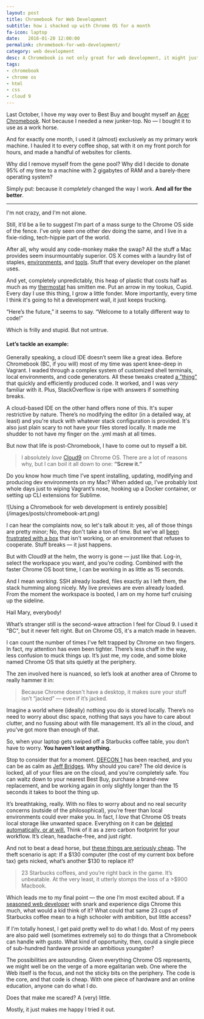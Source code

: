 ```yaml
---
layout: post
title: Chromebook for Web Development
subtitle: how i shacked up with Chrome OS for a month
fa-icon: laptop
date:   2016-01-20 12:00:00
permalink: chromebook-for-web-development/
category: web development
desc: A Chromebook is not only great for web development, it might just be the greatest thing ever
tags:
- chromebook
- chrome os
- html
- css
- cloud 9
---
```


Last October, I hove my way over to Best Buy and bought myself an [Acer Chromebook](http://www.amazon.com/Acer-Chromebook-11-6-Inch-CB3-111-C670-Celeron/dp/B00MMLV7VQ/ref=sr_1_1?s=pc&ie=UTF8&qid=1453308335&sr=1-1&keywords=acer+chromebook). Not because I needed a new junker-top. No — I bought it to use as a work horse. 

And for exactly one month, I used it (almost) exclusively as my primary work machine. I hauled it to every coffee shop, sat with it on my front porch for hours, and made a handful of websites for clients. 

Why did I remove myself from the gene pool? Why did I decide to donate 95% of my time to a machine with 2 gigabytes of RAM and a barely-there operating system?

Simply put: because it _completely_ changed the way I work. **And all for the better**. 

---

I'm not crazy, and I'm not alone. 

Still, it’d be a lie to suggest I’m part of a mass surge to the Chrome OS side of the fence. I've only seen one other dev doing the same, and I live in a fixie-riding, tech-hippie part of the world.

After all, why would any code-monkey make the swap? All the stuff a Mac provides seem insurmountably superior. OS X comes with a laundry list of staples, [environments](https://www.vagrantup.com/), and [tools](http://www.sublimetext.com/2). Stuff that every developer on the planet uses.

And yet, completely unpredictably, this heap of plastic that costs half as much as my [thermostat](https://nest.com/) has smitten me. Put an arrow in my tookus, Cupid. Every day I use this thing, I grow a little fonder. More importantly, every time I think it's going to hit a development wall, it just keeps trucking.

“Here’s the future,” it seems to say. “Welcome to a totally different way to code!”

Which is frilly and stupid. But not untrue.

#### Let’s tackle an example: 

Generally speaking, a cloud IDE doesn’t seem like a great idea. Before Chromebook (BC, if you will) most of my time was spent knee-deep in Vagrant. I waded through a complex system of customized shell terminals, local environments, and code generators. All these tweaks created [a "thing"](https://media.giphy.com/media/1SRaXI2J1o7vO/giphy.gif) that quickly and efficiently produced code. It worked, and I was *very* familiar with it. Plus, StackOverflow is ripe with answers if something breaks.

A cloud-based IDE on the other hand offers none of this. It's super restrictive by nature. There’s no modifying the editor (in a detailed way, at least) and you're stuck with whatever stack configuration is provided. It's also just plain scary to not have your files stored locally. It made me shudder to not have my finger on the .yml mash at all times. 

But now that life is post-Chromebook, I have to come out to myself a bit.

> I absolutely *love* [Cloud9](http://c9.io) on Chrome OS. There are a lot of reasons why, but I can boil it all down to one: **“Screw it.”** 

Do you know how much time I’ve spent installing, updating, modifying and producing dev environments on my Mac? When added up, I’ve probably lost whole days just to wiping Vagrant’s nose, hooking up a Docker container, or setting up CLI extensions for Sublime. 

<div class="thumbnail float-right" markdown="1">
![Using a Chromebook for web development is entirely possible](/images/posts/chromebook-art.png)
</div>

I can hear the complaints now, so let's talk about it: yes, all of those things are pretty minor; No, they don't take a ton of time. But we've all [been frustrated with a box](https://media.giphy.com/media/L4AQvif7x9fS8/giphy.gif) that isn't working, or an environment that refuses to cooperate. Stuff breaks — it just happens. 

But with Cloud9 at the helm, the worry is gone — just like that. Log-in, select the workspace you want, and you’re coding. Combined with the faster Chrome OS boot time, I can be working in as little as 15 seconds. 

And I mean *working*. SSH already loaded, files exactly as I left them, the stack humming along nicely. My live previews are even already loaded. From the moment the workspace is booted, I am on my home turf cruising up the sideline. 

Hail Mary, everybody! 

What’s stranger still is the second-wave attraction I feel for Cloud 9. I used it "BC", but it never felt right. But on Chrome OS, it's a match made in heaven.

I can count the number of times I've felt trapped by Chrome on two fingers. In fact, my attention has even been tighter. There’s less chaff in the way, less confusion to muck things up. It’s just me, my code, and some bloke named Chrome OS that sits quietly at the periphery. 

The zen involved here is nuanced, so let’s look at another area of Chrome to really hammer it in:

> Because Chrome doesn't have a desktop, it makes sure your stuff isn’t “jacked” — even if it’s jacked. 

Imagine a world where (ideally) nothing you do is stored locally. There’s no need to worry about disc space, nothing that says you have to care about clutter, and no fussing about with file management. It’s all in the cloud, and you’ve got more than enough of that.

So, when your laptop gets swiped off a Starbucks coffee table, you don’t have to worry. **You haven’t lost anything.**

Stop to consider that for a moment. [DEFCON 1](https://en.wikipedia.org/wiki/DEFCON) has been reached, and you can be as calm as [Jeff Bridges](http://www.dreamingwithjeff.com/). Why should you care? The old device is locked, all of your files are on the cloud, and you're completely safe. You can waltz down to your nearest Best Buy, purchase a brand-new replacement, and be working again in only slightly longer than the 15 seconds it takes to boot the thing up. 

It’s breathtaking, really. With no files to worry about and no real security concerns (outside of the philosophical), you’re freer than local environments could ever make you. In fact, I *love* that Chrome OS treats local storage like unwanted space. Everything on it can be [deleted automatically, or at will.](https://support.google.com/chromebook/answer/183084?hl=en) Think of it as a zero carbon footprint for your workflow. It’s clean, headache-free, and just *right*. 

And not to beat a dead horse, but [these things are seriously cheap](https://www.google.com/chromebook/find/?utm_source=en-ha-na-sem&utm_medium=text&utm_content=bkws&utm_campaign=chromebook&gclid=CKeSzsvwuMoCFQmOaQod9gYI7Q#/). The theft scenario is apt: If a $130 computer (the cost of my current box before tax) gets nicked, what’s another $130 to replace it?

> 23 Starbucks coffees, and you’re right back in the game. It’s unbeatable. At the very least, it utterly stomps the loss of a >$900 Macbook. 

Which leads me to my final point — the one I’m most excited about. If a [seasoned web developer](http://i.imgur.com/1vV43.gif?noredirect) with snark and experience digs Chrome this much, what would a kid think of it? What could that same 23 cups of Starbucks coffee mean to a high schooler with ambition, but little access?

If I'm totally honest, I get paid pretty well to do what I do. Most of my peers are also paid well (sometimes extremely so) to do things that a Chromebook can handle with gusto. What kind of opportunity, then, could a single piece of sub-hundred hardware provide an ambitious youngster? 

The possibilities are astounding. Given everything Chrome OS represents, we might well be on the verge of a more egalitarian web. One where the Web itself is the focus, and not the sticky bits on the periphery. The code is the core, and that code is cheap. With one piece of hardware and an online education, anyone can do what I do. 

Does that make me scared? A (very) little. 

Mostly, it just makes me happy I tried it out.